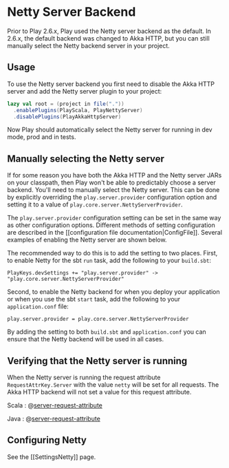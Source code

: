 <!--- Copyright (C) Lightbend Inc. <https://www.lightbend.com> -->
# Netty Server Backend

Prior to Play 2.6.x, Play used the Netty server backend as the default.  In 2.6.x, the default backend was changed to Akka HTTP, but you can still manually select the Netty backend server in your project.

## Usage

To use the Netty server backend you first need to disable the Akka HTTP server and add the Netty server plugin to your project:

```scala
lazy val root = (project in file("."))
  .enablePlugins(PlayScala, PlayNettyServer)
  .disablePlugins(PlayAkkaHttpServer)
```

Now Play should automatically select the Netty server for running in dev mode, prod and in tests.

## Manually selecting the Netty server

If for some reason you have both the Akka HTTP and the Netty server JARs on your classpath, then Play won't be able to predictably choose a server backend. You'll need to manually select the Netty server. This can be done by explicitly overriding the `play.server.provider` configuration option and setting it to a value of `play.core.server.NettyServerProvider`.

The `play.server.provider` configuration setting can be set in the same way as other configuration options. Different methods of setting configuration are described in the [[configuration file documentation|ConfigFile]]. Several examples of enabling the Netty server are shown below.

The recommended way to do this is to add the setting to two places. First, to enable Netty for the sbt `run` task, add the following to your `build.sbt`:

```
PlayKeys.devSettings += "play.server.provider" -> "play.core.server.NettyServerProvider"
```

Second, to enable the Netty backend for when you deploy your application or when you use the sbt `start` task, add the following to your `application.conf` file:

```
play.server.provider = play.core.server.NettyServerProvider
```

By adding the setting to both `build.sbt` and `application.conf` you can ensure that the Netty backend will be used in all cases.

## Verifying that the Netty server is running

When the Netty server is running the request attribute `RequestAttrKey.Server` with the value `netty` will be set for all requests. The Akka HTTP backend will not set a value for this request attribute.

Scala
: @[server-request-attribute](code/SomeScalaController.scala)

Java
: @[server-request-attribute](code/SomeJavaController.java)

## Configuring Netty

See the [[SettingsNetty]] page.
